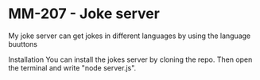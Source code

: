 # MM-207 - Joke server
My joke server can get jokes in different languages by using the language buuttons

Installation
You can install the jokes server by cloning the repo. Then open the terminal and write "node server.js". 





